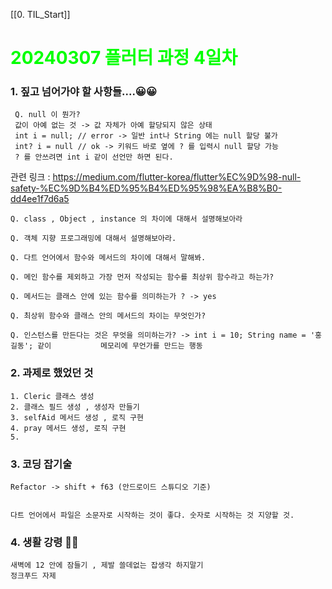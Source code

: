 [[0. TIL_Start]]

# <span style="color:lime">20240307 플러터 과정 4일차</span>   
  
### 1. 짚고 넘어가야 할 사항들....😀😀     

	 Q. null 이 뭔가?
	 값이 아예 없는 것 -> 값 자체가 아예 할당되지 않은 상태
	 int i = null; // error -> 일반 int나 String 에는 null 할당 불가
	 int? i = null // ok -> 키워드 바로 옆에 ? 를 입력시 null 할당 가능
	 ? 를 안쓰려면 int i 같이 선언만 하면 된다.

관련 링크 :
https://medium.com/flutter-korea/flutter%EC%9D%98-null-safety-%EC%9D%B4%ED%95%B4%ED%95%98%EA%B8%B0-dd4ee1f7d6a5


	Q. class , Object , instance 의 차이에 대해서 설명해보아라

	Q. 객체 지향 프로그래밍에 대해서 설명해보아라.

	Q. 다트 언어에서 함수와 메서드의 차이에 대해서 말해봐.

	Q. 메인 함수를 제외하고 가장 먼저 작성되는 함수를 최상위 함수라고 하는가?

	Q. 메서드는 클래스 안에 있는 함수를 의미하는가 ? -> yes

	Q. 최상위 함수와 클래스 안의 메서드의 차이는 무엇인가?

	Q. 인스턴스를 만든다는 것은 무엇을 의미하는가? -> int i = 10; String name = '홍길동'; 같이           메모리에 무언가를 만드는 행동
	
  
### 2. 과제로 했었던 것  
  
	1. Cleric 클래스 생성
	2. 클래스 필드 생성 , 생성자 만들기
	3. selfAid 메서드 생성 , 로직 구현
	4. pray 메서드 생성, 로직 구현
	5. 
  
### 3. 코딩 잡기술  

	Refactor -> shift + f63 (안드로이드 스튜디오 기준)


	다트 언어에서 파일은 소문자로 시작하는 것이 좋댜. 숫자로 시작하는 것 지양할 것.

### 4. 생활 강령 🫠🫠

	새벽에 12 안에 잠들기 , 제발 쓸데없는 잡생각 하지말기
    정크푸드 자제